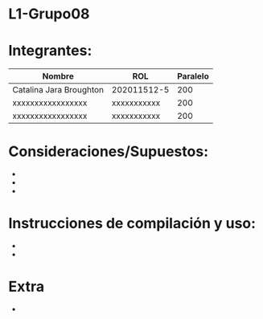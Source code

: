 # L1-Grupo08

# Integrantes:

| Nombre                   | ROL            | Paralelo |
|--------------------------|--------------  |----------|
| Catalina Jara Broughton  | 202011512-5    |    200   |
| xxxxxxxxxxxxxxxxx        | xxxxxxxxxxx    |    200   |
| xxxxxxxxxxxxxxxxx        | xxxxxxxxxxx    |    200   |

# Consideraciones/Supuestos:
*
*
*

# Instrucciones de compilación y uso:
*
*

# Extra
*
